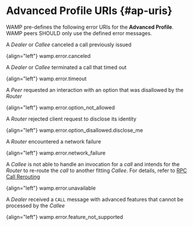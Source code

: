 # Advanced Profile URIs {#ap-uris}

WAMP pre-defines the following error URIs for the **Advanced Profile**. WAMP peers SHOULD only use the defined error messages.

A *Dealer* or *Callee* canceled a call previously issued

{align="left"}
        wamp.error.canceled

A *Dealer* or *Callee* terminated a call that timed out

{align="left"}
        wamp.error.timeout

A *Peer* requested an interaction with an option that was disallowed by the *Router*

{align="left"}
        wamp.error.option_not_allowed

A *Router* rejected client request to disclose its identity

{align="left"}
        wamp.error.option_disallowed.disclose_me

A *Router* encountered a network failure

{align="left"}
        wamp.error.network_failure

A *Callee* is not able to handle an invocation for a *call* and intends for the *Router* to re-route the *call* to another fitting *Callee*. For details, refer to [RPC Call Rerouting](ap_rpc_call_rerouting.md)

{align="left"}
        wamp.error.unavailable

A *Dealer* received a `CALL` message with advanced features that cannot be processed by the *Callee*

{align="left"}
        wamp.error.feature_not_supported

